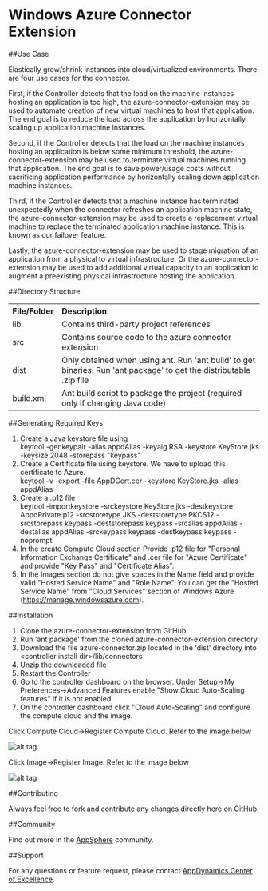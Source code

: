 Windows Azure Connector Extension
=================================

##Use Case

Elastically grow/shrink instances into cloud/virtualized environments. There are four use cases for the connector. 

First, if the Controller detects that the load on the machine instances hosting an application is too high, the azure-connector-extension may be used to automate creation of new virtual machines to host that application. The end goal is to reduce the load across the application by horizontally scaling up application machine instances.

Second, if the Controller detects that the load on the machine instances hosting an application is below some minimum threshold, the azure-connector-extension may be used to terminate virtual machines running that application. The end goal is to save power/usage costs without sacrificing application performance by horizontally scaling down application machine instances.

Third, if the Controller detects that a machine instance has terminated unexpectedly when the connector refreshes an application machine state, the azure-connector-extension may be used to create a replacement virtual machine to replace the terminated application machine instance. This is known as our failover feature.

Lastly, the azure-connector-extension may be used to stage migration of an application from a physical to virtual infrastructure. Or the azure-connector-extension may be used to add additional virtual capacity to an application to augment a preexisting physical infrastructure hosting the application.   

##Directory Structure

<table><tbody>
<tr>
<th align="left"> File/Folder </th>
<th align="left"> Description </th>
</tr>
<tr>
<td class='confluenceTd'> lib </td>
<td class='confluenceTd'> Contains third-party project references </td>
</tr>
<tr>
<td class='confluenceTd'> src </td>
<td class='confluenceTd'> Contains source code to the azure connector extension </td>
</tr>
<tr>
<td class='confluenceTd'> dist </td>
<td class='confluenceTd'> Only obtained when using ant. Run 'ant build' to get binaries. Run 'ant package' to get the distributable .zip file </td>
</tr>
<tr>
<td class='confluenceTd'> build.xml </td>
<td class='confluenceTd'> Ant build script to package the project (required only if changing Java code) </td>
</tr>
</tbody>
</table>

##Generating Required Keys

1. Create a Java keystore file using <br>
keytool -genkeypair -alias appdAlias -keyalg RSA -keystore KeyStore.jks -keysize 2048 -storepass "keypass"
2. Create a Certificate file using keystore. We have to upload this certificate to Azure.<br>
keytool -v -export -file AppDCert.cer -keystore KeyStore.jks -alias appdAlias
3. Create a .p12 file<br>
keytool -importkeystore -srckeystore KeyStore.jks -destkeystore AppdPrivate.p12 -srcstoretype JKS -deststoretype PKCS12 -srcstorepass keypass -deststorepass keypass -srcalias appdAlias -destalias appdAlias -srckeypass keypass -destkeypass keypass -noprompt
4. In the create Compute Cloud section Provide .p12 file for "Personal Information Exchange Certificate" and .cer file for "Azure Certificate" and provide "Key Pass" and "Certificate Alias".
5. In the Images section do not give spaces in the Name field and provide valid "Hosted Service Name" and "Role Name".
You can get the "Hosted Service Name" from "Cloud Services" section of Windows Azure (https://manage.windowsazure.com).

##Installation

1. Clone the azure-connector-extension from GitHub
2. Run 'ant package' from the cloned azure-connector-extension directory
3. Download the file azure-connector.zip located in the 'dist' directory into \<controller install dir\>/lib/connectors
4. Unzip the downloaded file
5. Restart the Controller
6. Go to the controller dashboard on the browser. Under Setup->My Preferences->Advanced Features enable "Show Cloud Auto-Scaling features" if it is not enabled. 
7. On the controller dashboard click "Cloud Auto-Scaling" and configure the compute cloud and the image.

Click Compute Cloud->Register Compute Cloud. Refer to the image below

![alt tag](https://raw.github.com/Appdynamics/azure-connector-extension/master/Windows%20Azure%20Fields.png)

Click Image->Register Image. Refer to the image below

![alt tag](https://raw.github.com/Appdynamics/azure-connector-extension/master/Windows%20Azure%20Image.png)

##Contributing

Always feel free to fork and contribute any changes directly here on GitHub.

##Community

Find out more in the [AppSphere](http://appsphere.appdynamics.com/t5/eXchange/Windows-Azure-Cloud-Connector-Extension/idi-p/5493) community.

##Support

For any questions or feature request, please contact [AppDynamics Center of Excellence](mailto:ace-request@appdynamics.com).

